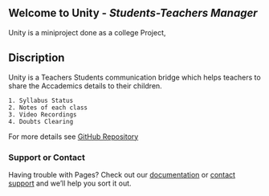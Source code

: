 ## Welcome to Unity - _Students-Teachers Manager_

Unity is a miniproject done as a college Project,


## Discription

Unity is a Teachers Students communication bridge which helps teachers to share the Accademics details to their children. 
    
    1. Syllabus Status 
    2. Notes of each class
    3. Video Recordings
    4. Doubts Clearing




For more details see [GitHub Repository](https://github.com/Unity-Miniproject/Unity/)
### Support or Contact

Having trouble with Pages? Check out our [documentation](https://docs.github.com/categories/github-pages-basics/) or [contact support](https://support.github.com/contact) and we’ll help you sort it out.
